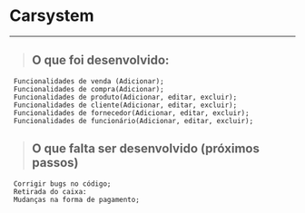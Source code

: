 # <strong>Carsystem</strong>

---

> ## O que foi desenvolvido:

     Funcionalidades de venda (Adicionar);
     Funcionalidades de compra(Adicionar);
     Funcionalidades de produto(Adicionar, editar, excluir);
     Funcionalidades de cliente(Adicionar, editar, excluir);
     Funcionalidades de fornecedor(Adicionar, editar, excluir);
     Funcionalidades de funcionário(Adicionar, editar, excluir);


> ## O que falta ser desenvolvido (próximos passos)

     Corrigir bugs no código;
     Retirada do caixa:
     Mudanças na forma de pagamento;
